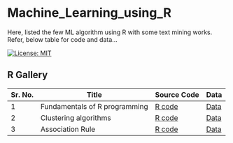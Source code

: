 # Machine_Learning_using_R
Here, listed the few ML algorithm using R with some text mining works.  
Refer, below table for code and data...

[![License: MIT](https://img.shields.io/badge/License-MIT-brightgreen.svg)](https://opensource.org/licenses/MIT)

## R Gallery 
Sr. No. | Title | Source Code | Data
-- | -------- | --- | ---
1 | Fundamentals of R programming | [R code](#) | [Data](#)
2 | Clustering algorithms| [R code](#) | [Data](#)
3 | Association Rule | [R code](#) | [Data](#)

